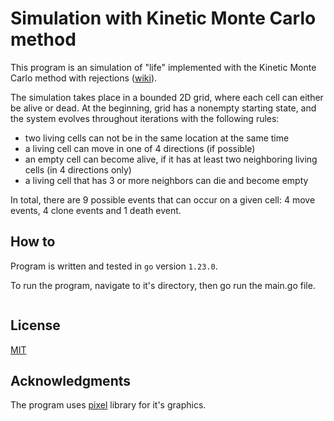 # Simulation with Kinetic Monte Carlo method

This program is an simulation of "life" implemented with the Kinetic Monte
Carlo method with rejections
([wiki](https://en.wikipedia.org/wiki/Kinetic_Monte_Carlo)).

The simulation takes place in a bounded 2D grid, where each cell can
either be alive or dead. At the beginning, grid has a nonempty starting state,
and the system evolves throughout iterations with the following rules:

- two living cells can not be in the same location at the same time
- a living cell can move in one of 4 directions (if possible)
- an empty cell can become alive, if it has at least two neighboring living
  cells (in 4 directions only)
- a living cell that has 3 or more neighbors can die and become empty

In total, there are 9 possible events that can occur on a given cell: 4 move
events, 4 clone events and 1 death event.

## How to

Program is written and tested in `go` version `1.23.0`.

To run the program, navigate to it's directory, then go run the main.go file.

```go run main.go
```

## License

[MIT](LICENSE)

## Acknowledgments

The program uses [pixel](https://github.com/gopxl/pixel/tree/main) library for
it's graphics.
